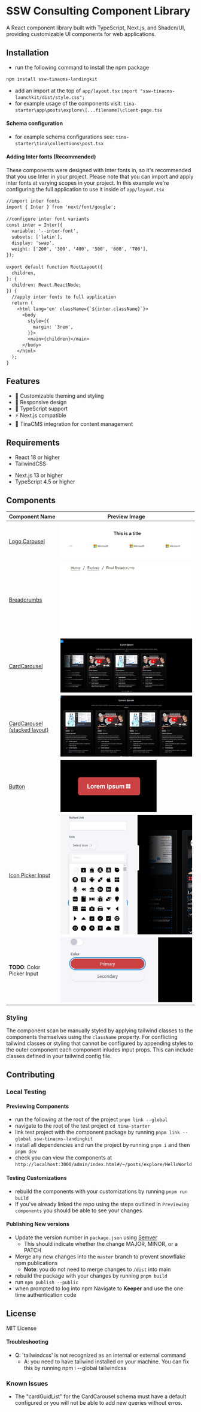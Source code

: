 <!-- TODO: Create instructions for linking the tailwind config with the dependent's tailwind config -->

<!-- TODO: Add instructions for importing the minified tailwind classes from this project -->

<!-- TODO: Add instructions for importing style.css into your layout.tsx for app routing -->

<!-- TODO: DON'T CROSS THE STREAMS! be careful not to include conflicting classes in your tailwind configration -->

# SSW Consulting Component Library

A React component library built with TypeScript, Next.js, and Shadcn/UI, providing customizable UI components for web applications.

## Installation

- run the following command to install the npm package

```bash
npm install ssw-tinacms-landingkit
```

- add an import at the top of `app/layout.tsx` `import "ssw-tinacms-launchkit/dist/style.css";`
- for example usage of the components visit: `tina-starter\app\posts\explore\[...filename]\client-page.tsx`

#### Schema configuration

- for example schema configurations see: `tina-starter\tina\collections\post.tsx`

#### Adding Inter fonts (Recommended)

These components were designed with Inter fonts in, so it's recommended that you use Inter in your project.
Please note that you can import and apply inter fonts at varying scopes in your project. In this example we're
configuring the full application to use it inside of `app/layout.tsx`

```tsx
//import inter fonts
import { Inter } from 'next/font/google';

//configure inter font variants
const inter = Inter({
  variable: '--inter-font',
  subsets: ['latin'],
  display: 'swap',
  weight: ['200', '300', '400', '500', '600', '700'],
});

export default function RootLayout({
  children,
}: {
  children: React.ReactNode;
}) {
  //apply inter fonts to full application
  return (
    <html lang='en' className={`${inter.className}`}>
      <body
        style={{
          margin: '3rem',
        }}>
        <main>{children}</main>
      </body>
    </html>
  );
}
```

## Features

- 🎨 Customizable theming and styling
- 📱 Responsive design
- 🔧 TypeScript support
- ⚡ Next.js compatible
- 🎯 TinaCMS integration for content management

## Requirements

- React 18 or higher
- TailwindCSS
<!-- remove this from the requirements? -->
- Next.js 13 or higher
- TypeScript 4.5 or higher

## Components

| Component Name                                         | Preview Image                                                  |
| ------------------------------------------------------ | -------------------------------------------------------------- |
| [Logo Carousel](_docs/LogoCarousel.md)                 | ![Logo Carousel](_docs/images/LogoCarousel.jpg)                |
| [Breadcrumbs](_docs/Breadcrumbs.md)                    | ![Breadcrumbs](_docs/images/Breadcrumbs.jpg)                   |
| [CardCarousel](_docs/CardCarousel.md)                  | ![Card Carousel](_docs/images/CardCarousel.jpg)                |
| [CardCarousel (stacked layout)](_docs/CardCarousel.md) | ![Card Carousel Stacked](_docs/images/CardCarouselStacked.jpg) |
| [Button](_docs/Button.md)                              | ![Button](_docs/images/Button.png)                             |
| [Icon Picker Input](_docs/IconPickerInput.md)          | ![Icon Picker Input](_docs/images//IconPickerInput.png)        |
| **TODO**: Color Picker Input                           | ![Color Picker Input](_docs/images/ColorPickerInput.jpg)       |

### Styling

The component scan be manually styled by applying tailwind classes to the components themselves using the `className` property.
For conflicting tailwind classes or styling that cannot be configured by appending styles to the
outer component each component inludes input props. This can include classes defined in your tailwind
config file.

## Contributing

### Local Testing

#### Previewing Components

- run the following at the root of the project `pnpm link --global`
- navigate to the root of the test project `cd tina-starter`
- link test project with the component package by running `pnpm link --global ssw-tinacms-landingkit`
- install all dependencies and run the project by running `pnpm i` and then `pnpm dev`
- check you can view the components at `http://localhost:3000/admin/index.html#/~/posts/explore/HelloWorld`

#### Testing Customizations

- rebuild the components with your customizations by running `pnpm run build`
- If you've already linked the repo using the steps outlined in `Previewing components` you should be able to see your changes

#### Publishing New versions

- Update the version number in `package.json` using [Semver](https://semver.org/)
  - This should indicate whether the change MAJOR, MINOR, or a PATCH
- Merge any new changes into the `master` branch to prevent snowflake npm publications
  - **Note**: you do not need to merge changes to `/dist` into main
- rebuild the package with your changes by running `pnpm build`
- run `npm publish --public`
- when prompted to log into npm Navigate to **Keeper** and use the one time authentication code

## License

MIT License

#### Troubleshooting

- Q: 'tailwindcss' is not recognized as an internal or external command
  - A: you need to have tailwind installed on your machine. You can fix this by running npm i --global tailwindcss

### Known Issues

- The "cardGuidList" for the CardCarousel schema must have a default configured or you will not be able to add new queries without erros.

